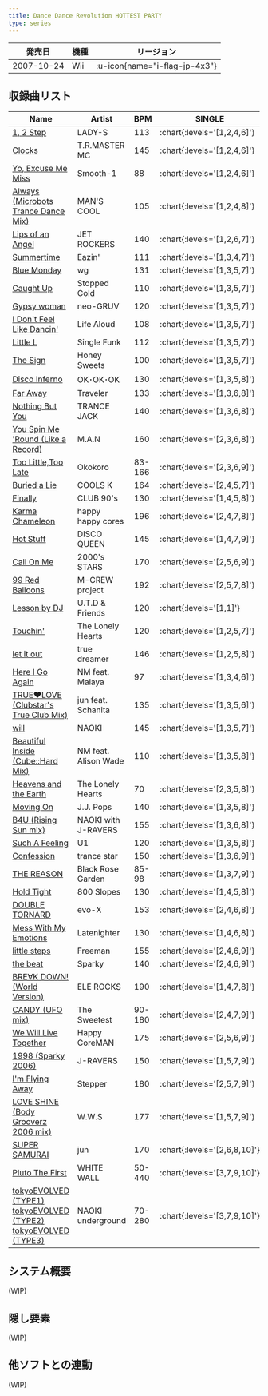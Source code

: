 ```yaml
---
title: Dance Dance Revolution HOTTEST PARTY
type: series
---
```


|発売日|機種|リージョン|
|------|----|---------|
|2007-10-24|Wii| :u-icon{name="i-flag-jp-4x3"} |

## 収録曲リスト

|Name|Artist|BPM|SINGLE|
|----|------|---|------|
|[1, 2 Step](/wii-jp/hottest/1-2-step)|LADY-S|113| :chart{:levels='[1,2,4,6]'} |
|[Clocks](/wii-jp/hottest/clocks)|T.R.MASTER MC|145| :chart{:levels='[1,2,4,6]'} |
|[Yo, Excuse Me Miss](/wii-jp/hottest/yo-excuse-me-miss)|Smooth-1|88| :chart{:levels='[1,2,4,6]'} |
|[Always (Microbots Trance Dance Mix)](/wii-jp/hottest/always)|MAN'S COOL|105| :chart{:levels='[1,2,4,8]'} |
|[Lips of an Angel](/wii-jp/hottest/lips-of-an-angel)|JET ROCKERS|140| :chart{:levels='[1,2,6,7]'} |
|[Summertime](/wii-jp/hottest/summertime)|Eazin'|111| :chart{:levels='[1,3,4,7]'} |
|[Blue Monday](/wii-jp/hottest/blue-monday)|wg|131| :chart{:levels='[1,3,5,7]'} |
|[Caught Up](/wii-jp/hottest/caught-up)|Stopped Cold|110| :chart{:levels='[1,3,5,7]'} |
|[Gypsy woman](/wii-jp/hottest/gypsy-woman)|neo-GRUV|120| :chart{:levels='[1,3,5,7]'} |
|[I Don't Feel Like Dancin'](/wii-jp/hottest/i-dont-feel-like-dancin)|Life Aloud|108| :chart{:levels='[1,3,5,7]'} |
|[Little L](/wii-jp/hottest/little-l)|Single Funk|112| :chart{:levels='[1,3,5,7]'} |
|[The Sign](/wii-jp/hottest/the-sign)|Honey Sweets|100| :chart{:levels='[1,3,5,7]'} |
|[Disco Inferno](/wii-jp/hottest/disco-inferno)|OK･OK･OK|130| :chart{:levels='[1,3,5,8]'} |
|[Far Away](/wii-jp/hottest/far-away)|Traveler|133| :chart{:levels='[1,3,6,8]'} |
|[Nothing But You](/wii-jp/hottest/nothing-but-you)|TRANCE JACK|140| :chart{:levels='[1,3,6,8]'} |
|[You Spin Me 'Round (Like a Record)](/wii-jp/hottest/you-spin-me-round)|M.A.N|160| :chart{:levels='[2,3,6,8]'} |
|[Too Little,Too Late](/wii-jp/hottest/too-little-too-late)|Okokoro|83-166| :chart{:levels='[2,3,6,9]'} |
|[Buried a Lie](/wii-jp/hottest/buried-a-lie)|COOLS K|164| :chart{:levels='[2,4,5,7]'} |
|[Finally](/wii-jp/hottest/finally)|CLUB 90's|130| :chart{:levels='[1,4,5,8]'} |
|[Karma Chameleon](/wii-jp/hottest/karma-chameleon)|happy happy cores|196| :chart{:levels='[2,4,7,8]'} |
|[Hot Stuff](/wii-jp/hottest/hot-stuff)|DISCO QUEEN|145| :chart{:levels='[1,4,7,9]'} |
|[Call On Me](/wii-jp/hottest/call-on-me)|2000's STARS|170| :chart{:levels='[2,5,6,9]'} |
|[99 Red Balloons](/wii-jp/hottest/99-red-balloons)|M-CREW project|192| :chart{:levels='[2,5,7,8]'} |
|[Lesson by DJ](/wii-jp/hottest/lesson-by-dj)|U.T.D & Friends|120| :chart{:levels='[1,1]'} |
|[Touchin'](/wii-jp/hottest/touchin)|The Lonely Hearts|120| :chart{:levels='[1,2,5,7]'} |
|[let it out](/wii-jp/hottest/let-it-out)|true dreamer|146| :chart{:levels='[1,2,5,8]'} |
|[Here I Go Again](/wii-jp/hottest/here-i-go-again)|NM feat. Malaya|97| :chart{:levels='[1,3,4,6]'} |
|[TRUE♥LOVE (Clubstar's True Club Mix)](/wii-jp/hottest/true-love-clubstars)|jun feat. Schanita|135| :chart{:levels='[1,3,5,6]'} |
|[will](/wii-jp/hottest/will)|NAOKI|145| :chart{:levels='[1,3,5,7]'} |
|[Beautiful Inside (Cube::Hard Mix)](/wii-jp/hottest/beautiful-inside)|NM feat. Alison Wade|110| :chart{:levels='[1,3,5,8]'} |
|[Heavens and the Earth](/wii-jp/hottest/heavens-and-the-earth)|The Lonely Hearts|70| :chart{:levels='[2,3,5,8]'} |
|[Moving On](/wii-jp/hottest/moving-on)|J.J. Pops|140| :chart{:levels='[1,3,5,8]'} |
|[B4U (Rising Sun mix)](/wii-jp/hottest/b4u-rising-sun)|NAOKI with J-RAVERS|155| :chart{:levels='[1,3,6,8]'} |
|[Such A Feeling](/wii-jp/hottest/such-a-feeling)|U1|120| :chart{:levels='[1,3,5,8]'} |
|[Confession](/wii-jp/hottest/confession)|trance star|150| :chart{:levels='[1,3,6,9]'} |
|[THE REASON](/wii-jp/hottest/the-reason)|Black Rose Garden|85-98| :chart{:levels='[1,3,7,9]'} |
|[Hold Tight](/wii-jp/hottest/hold-tight)|800 Slopes|130| :chart{:levels='[1,4,5,8]'} |
|[DOUBLE TORNARD](/wii-jp/hottest/double-tornard)|evo-X|153| :chart{:levels='[2,4,6,8]'} |
|[Mess With My Emotions](/wii-jp/hottest/mess-with-my-emotions)|Latenighter|130| :chart{:levels='[1,4,6,8]'} |
|[little steps](/wii-jp/hottest/little-steps)|Freeman|155| :chart{:levels='[2,4,6,9]'} |
|[the beat](/wii-jp/hottest/the-beat)|Sparky|140| :chart{:levels='[2,4,6,9]'} |
|[BRE∀K DOWN! (World Version)](/wii-jp/hottest/break-down-world)|ELE ROCKS|190| :chart{:levels='[1,4,7,8]'} |
|[CANDY (UFO mix)](/wii-jp/hottest/candy-ufo)|The Sweetest|90-180| :chart{:levels='[2,4,7,9]'} |
|[We Will Live Together](/wii-jp/hottest/we-will-live-together)|Happy CoreMAN|175| :chart{:levels='[2,5,6,9]'} |
|[1998 (Sparky 2006)](/wii-jp/hottest/1998-sparky)|J-RAVERS|150| :chart{:levels='[1,5,7,9]'} |
|[I'm Flying Away](/wii-jp/hottest/im-flying-away)|Stepper|180| :chart{:levels='[2,5,7,9]'} |
|[LOVE SHINE (Body Grooverz 2006 mix)](/wii-jp/hottest/love-shine-body-grooverz)|W.W.S|177| :chart{:levels='[1,5,7,9]'} |
|[SUPER SAMURAI](/wii-jp/hottest/super-samurai)|jun|170| :chart{:levels='[2,6,8,10]'} |
|[Pluto The First](/wii-jp/hottest/pluto-the-first)|WHITE WALL|50-440| :chart{:levels='[3,7,9,10]'} |
|[tokyoEVOLVED (TYPE1)](/wii-jp/hottest/tokyoevolved-type1)<br/>[tokyoEVOLVED (TYPE2)](/wii-jp/hottest/tokyoevolved-type2)<br/>[tokyoEVOLVED (TYPE3)](/wii-jp/hottest/tokyoevolved-type3)|NAOKI underground|70-280| :chart{:levels='[3,7,9,10]'} |

## システム概要

(WIP)

## 隠し要素

(WIP)

## 他ソフトとの連動

(WIP)
